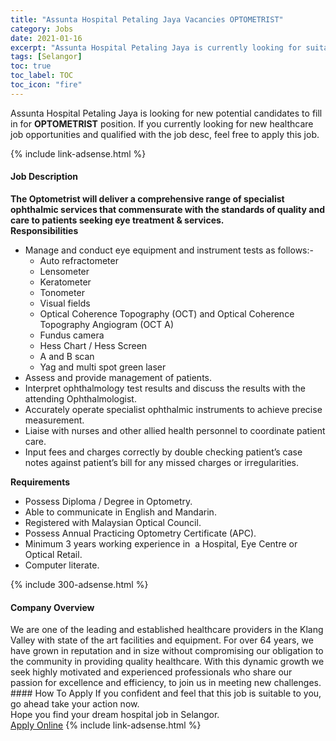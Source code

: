 ```yaml
---
title: "Assunta Hospital Petaling Jaya Vacancies OPTOMETRIST" 
category: Jobs 
date: 2021-01-16 
excerpt: "Assunta Hospital Petaling Jaya is currently looking for suitable person to fill in the OPTOMETRIST which positioned at Selangor" 
tags: [Selangor] 
toc: true 
toc_label: TOC 
toc_icon: "fire" 
--- 
```


<p>Assunta Hospital Petaling Jaya is looking for new potential candidates to fill in for <b>OPTOMETRIST</b> position. If you currently looking for new healthcare job opportunities and qualified with the job desc, feel free to apply this job.
</p>{% include link-adsense.html %} 
<div><div><h4>Job Description</h4></div><div><div><span><div><div><div><strong>The Optometrist will deliver a comprehensive range of specialist ophthalmic services that commensurate with the standards of quality and care to patients seeking eye treatment &amp; services.</strong></div><div><strong>Responsibilities</strong></div><ul><li>Manage and conduct eye equipment and instrument tests as follows:-<ul><li>Auto refractometer</li><li>Lensometer</li><li>Keratometer</li><li>Tonometer</li><li>Visual fields</li><li>Optical Coherence Topography (OCT) and Optical Coherence Topography Angiogram (OCT A)</li><li>Fundus camera</li><li>Hess Chart / Hess Screen</li><li>A and B scan</li><li>Yag and multi spot green laser</li></ul></li><li>Assess and provide management of patients.</li><li>Interpret ophthalmology test results and discuss the results with the attending Ophthalmologist.</li><li>Accurately operate specialist ophthalmic instruments to achieve precise measurement.</li><li>Liaise with nurses and other allied health personnel to coordinate patient care.</li><li>Input fees and charges correctly by double checking patient&#8217;s case notes against patient&#8217;s bill for any missed charges or irregularities.</li></ul><div><strong>Requirements</strong></div><ul><li>Possess Diploma / Degree in Optometry.</li><li>Able to communicate in English and Mandarin.</li><li>Registered with Malaysian Optical Council.</li><li>Possess Annual Practicing Optometry Certificate (APC).</li><li>Minimum 3 years working experience in&#160; a Hospital, Eye Centre or Optical Retail.</li><li>Computer literate.</li></ul></div></div></span></div></div></div> 
{% include 300-adsense.html %} 
<div><div><h4>Company Overview</h4></div><div><div><span><div><div>
	We are one of the leading and established healthcare providers in the Klang Valley with state of the art facilities and equipment. For over 64 years, we have grown in reputation and in size without compromising our obligation to the community in providing quality healthcare. With this dynamic growth we seek highly motivated and experienced professionals who share our passion for excellence and efficiency, to join us in meeting new challenges.</div></div></span></div></div></div> 
#### How To Apply 
If you confident and feel that this job is suitable to you, go ahead take your action now. <br/> 
Hope you find your dream hospital job in Selangor. <br/> 
<a href="https://www.jobstreet.com.my/en/job/optometrist-4446016?jobId=jobstreet-my-job-4446016&sectionRank=23&token=0~bae254d7-0f48-4a17-b7bd-2f037b5a283c&fr=SRP%20View%20In%20New%20Ta" class="btn btn--warning" target="_blank" rel="nofollow noopenner">Apply Online</a> 
{% include link-adsense.html %} 
